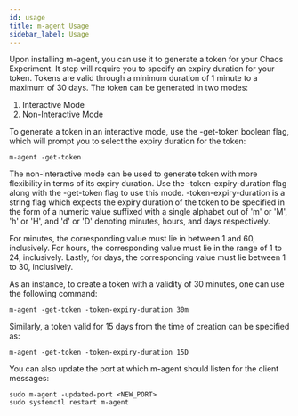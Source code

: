 ```yaml
---
id: usage
title: m-agent Usage
sidebar_label: Usage
---
```


Upon installing m-agent, you can use it to generate a token for your Chaos Experiment. It step will require you to specify an expiry duration for your token. Tokens are valid through a minimum duration of 1 minute to a maximum of 30 days. The token can be generated in two modes:

1. Interactive Mode
2. Non-Interactive Mode

To generate a token in an interactive mode, use the -get-token boolean flag, which will prompt you to select the expiry duration for the token:
```
m-agent -get-token
```

The non-interactive mode can be used to generate token with more flexibility in terms of its expiry duration. Use the -token-expiry-duration flag along with the -get-token flag to use this mode. -token-expiry-duration is a string flag which expects the expiry duration of the token to be specified in the form of a numeric value suffixed with a single alphabet out of 'm' or 'M', 'h' or 'H', and 'd' or 'D' denoting minutes, hours, and days respectively.

For minutes, the corresponding value must lie in between 1 and 60, inclusively. For hours, the corresponding value must lie in the range of 1 to 24, inclusively. Lastly, for days, the corresponding value must lie between 1 to 30, inclusively.

As an instance, to create a token with a validity of 30 minutes, one can use the following command:
```
m-agent -get-token -token-expiry-duration 30m
```

Similarly, a token valid for 15 days from the time of creation can be specified as:
```
m-agent -get-token -token-expiry-duration 15D
```

You can also update the port at which m-agent should listen for the client messages:
```
sudo m-agent -updated-port <NEW_PORT>
sudo systemctl restart m-agent
```
